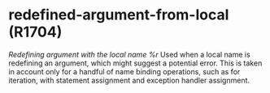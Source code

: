# redefined-argument-from-local (R1704)
*Redefining argument with the local name %r* Used when a local name is
redefining an argument, which might suggest a potential error. This is
taken in account only for a handful of name binding operations, such as
for iteration, with statement assignment and exception handler
assignment.

